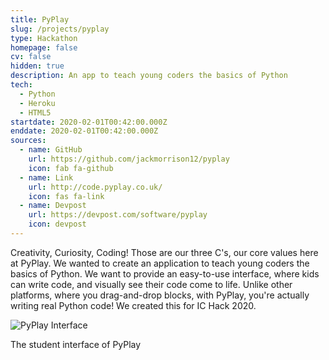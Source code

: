 ```yaml
---
title: PyPlay
slug: /projects/pyplay
type: Hackathon
homepage: false
cv: false
hidden: true
description: An app to teach young coders the basics of Python
tech:
  - Python
  - Heroku
  - HTML5
startdate: 2020-02-01T00:42:00.000Z
enddate: 2020-02-01T00:42:00.000Z
sources:
  - name: GitHub
    url: https://github.com/jackmorrison12/pyplay
    icon: fab fa-github
  - name: Link
    url: http://code.pyplay.co.uk/
    icon: fas fa-link
  - name: Devpost
    url: https://devpost.com/software/pyplay
    icon: devpost
---
```

Creativity, Curiosity, Coding! Those are our three C's, our core values here at PyPlay. We wanted to create an application to teach young coders the basics of Python. We want to provide an easy-to-use interface, where kids can write code, and visually see their code come to life. Unlike other platforms, where you drag-and-drop blocks, with PyPlay, you're actually writing real Python code! We created this for IC Hack 2020.


![PyPlay Interface](/img/pyplay-1.jpg "Pyplay Interface")<p class="caption">The student interface of PyPlay</p>